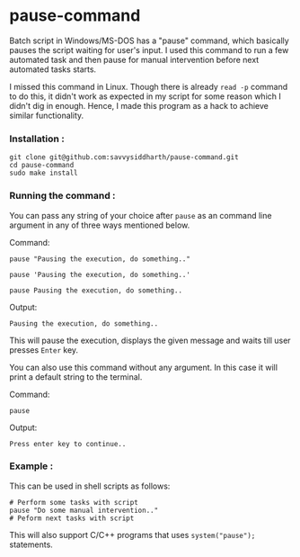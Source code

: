 # pause-command

Batch script in Windows/MS-DOS has a "pause" command, which basically pauses the script waiting for user's input. I used this command to run a few automated task and then pause for manual intervention before next automated tasks starts.

I missed this command in Linux. Though there is already `read -p` command to do this, it didn't work as expected in my script for some reason which I didn't dig in enough. Hence, I made this program as a hack to achieve similar functionality.

### Installation :

```
git clone git@github.com:savvysiddharth/pause-command.git
cd pause-command
sudo make install
```

### Running the command :

You can pass any string of your choice after `pause` as an command line argument in any of three ways mentioned below.

Command:
```
pause "Pausing the execution, do something.."
```
```
pause 'Pausing the execution, do something..'
```
```
pause Pausing the execution, do something..
```

Output:
```
Pausing the execution, do something..
```

This will pause the execution, displays the given message and waits till user presses `Enter` key.

You can also use this command without any argument. In this case it will print a default string to the terminal.

Command:
```
pause
```

Output:
```
Press enter key to continue..
```

### Example :

This can be used in shell scripts as follows:
```
# Perform some tasks with script
pause "Do some manual intervention.."
# Peform next tasks with script
```

This will also support C/C++ programs that uses `system("pause");` statements.